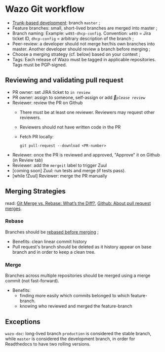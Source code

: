 # Wazo Git workflow

* [Trunk-based development](https://trunkbaseddevelopment.com/): branch `master` ;
* Feature branches: small, short-lived branches are merged into master ;
* Branch naming: Example: `w493-dhcp-config`. Convention: `w493` = Jira ticket ID, `dhcp-config` = arbitrary description of the branch ;
* Peer-review: a developer should not merge her/his own branches into master. Another developer should review a branch before merging ;
* Choose a merging strategy (cf. below) based on your context ;
* Tags: Each release of Wazo must be tagged in applicable repositories. Tags must be PGP-signed.

## Reviewing and validating pull request

* PR owner: set JIRA ticket to `in review`
* PR owner: assign to someone, self-assign or add _:pray:`please review`_
* Reviewer: review the PR on Github
  * There must be at least one reviewer. Reviewers may request other reviewers.
  * Reviewers should not have written code in the PR
  * Fetch PR locally:

		git pull-request --download <PR-number>

* Reviewer: once the PR is reviewed and approved, "Approve" it on Github (in Review tab)
* Reviewer: add the `mergeit` label to trigger Zuul
* [coming soon] Zuul: run tests and merge (if tests pass).
* [while !Zuul] Reviewer: merge the PR manually


## Merging Strategies

read: [Git Merge vs. Rebase: What’s the Diff?](https://hackernoon.com/git-merge-vs-rebase-whats-the-diff-76413c117333), [Github: About pull request merges](https://help.github.com/en/articles/about-pull-request-merges#rebase-and-merge-your-pull-request-commits).

### Rebase

Branches should be [rebased before merging](https://help.github.com/en/articles/about-pull-request-merges#rebase-and-merge-your-pull-request-commits) ;
* Benefits: clean linear commit history
* Pull request's branch should be deleted as it history appear on base branch and in order to keep a clean tree.

### Merge

Branches across multiple repositories should be merged using a merge commit (not fast-forward).
 
* Benefits:
  * finding more easily which commits belonged to which feature-branch.
  * knowing who reviewed and merged the feature-branch

## Exceptions

`wazo-doc`: long-lived branch `production` is considered the stable branch, while `master` is considered the development branch, in order for Readthedocs to have two rolling versions.
